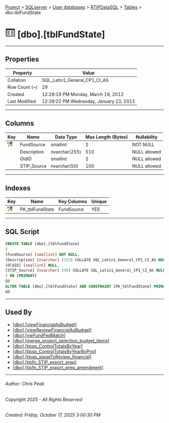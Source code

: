 #### 

[Project](../../../../index.md) > [SQLserver](../../../index.md) > [User databases](../../index.md) > [RTIPDataSQL](../index.md) > [Tables](Tables.md) > dbo.tblFundState

# ![Tables](../../../../Images/Table32.png) [dbo].[tblFundState]

---

## <a name="#properties"></a>Properties

| Property | Value |
|---|---|
| Collation | SQL_Latin1_General_CP1_CI_AS |
| Row Count (~) | 29 |
| Created | 12:28:19 PM Monday, March 19, 2012 |
| Last Modified | 12:39:22 PM Wednesday, January 23, 2013 |


---

## <a name="#columns"></a>Columns

| Key | Name | Data Type | Max Length (Bytes) | Nullability |
|---|---|---|---|---|
| [![Cluster Primary Key PK_tblFundState: FundSource](../../../../Images/pkcluster.png)](#indexes) | FundSource | smallint | 2 | NOT NULL |
|  | Description | nvarchar(255) | 510 | NULL allowed |
|  | OldID | smallint | 2 | NULL allowed |
|  | STIP_Source | nvarchar(50) | 100 | NULL allowed |


---

## <a name="#indexes"></a>Indexes

| Key | Name | Key Columns | Unique |
|---|---|---|---|
| [![Cluster Primary Key PK_tblFundState: FundSource](../../../../Images/pkcluster.png)](#indexes) | PK_tblFundState | FundSource | YES |


---

## <a name="#sqlscript"></a>SQL Script

```sql
CREATE TABLE [dbo].[tblFundState]
(
[FundSource] [smallint] NOT NULL,
[Description] [nvarchar] (255) COLLATE SQL_Latin1_General_CP1_CI_AS NULL,
[OldID] [smallint] NULL,
[STIP_Source] [nvarchar] (50) COLLATE SQL_Latin1_General_CP1_CI_AS NULL
) ON [PRIMARY]
GO
ALTER TABLE [dbo].[tblFundState] ADD CONSTRAINT [PK_tblFundState] PRIMARY KEY CLUSTERED ([FundSource]) ON [PRIMARY]
GO

```


---

## <a name="#usedby"></a>Used By

* [[dbo].[viewFinancialAsBudget]](../Views/dbo_viewFinancialAsBudget.md)
* [[dbo].[viewReviewFinancialAsBudget]](../Views/dbo_viewReviewFinancialAsBudget.md)
* [[dbo].[vwFundFedMatch]](../Views/dbo_vwFundFedMatch.md)
* [[dbo].[merge_project_selection_budget_items]](../Programmability/Stored_Procedures/dbo_merge_project_selection_budget_items.md)
* [[dbo].[tipsp_ControlTotalsByYear]](../Programmability/Stored_Procedures/dbo_tipsp_ControlTotalsByYear.md)
* [[dbo].[tipsp_ControlTotalsByYearByProj]](../Programmability/Stored_Procedures/dbo_tipsp_ControlTotalsByYearByProj.md)
* [[dbo].[tipsp_stageToReview_financial]](../Programmability/Stored_Procedures/dbo_tipsp_stageToReview_financial.md)
* [[dbo].[tipfn_STIP_export_prep]](../Programmability/Functions/Table-valued_Functions/dbo_tipfn_STIP_export_prep.md)
* [[dbo].[tipfn_STIP_export_prep_amendment]](../Programmability/Functions/Table-valued_Functions/dbo_tipfn_STIP_export_prep_amendment.md)


---

###### Author:  Chris Peak

###### Copyright 2025 - All Rights Reserved

###### Created: Friday, October 17, 2025 3:00:30 PM

